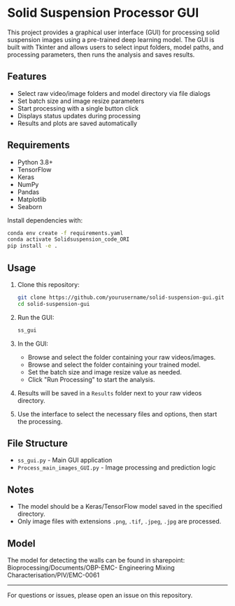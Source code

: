 # Solid Suspension Processor GUI

This project provides a graphical user interface (GUI) for processing solid suspension images using a pre-trained deep learning model. The GUI is built with Tkinter and allows users to select input folders, model paths, and processing parameters, then runs the analysis and saves results.

## Features

- Select raw video/image folders and model directory via file dialogs
- Set batch size and image resize parameters
- Start processing with a single button click
- Displays status updates during processing
- Results and plots are saved automatically

## Requirements

- Python 3.8+
- TensorFlow
- Keras
- NumPy
- Pandas
- Matplotlib
- Seaborn

Install dependencies with:

```sh
conda env create -f requirements.yaml
conda activate Solidsuspension_code_ORI
pip install -e .
```

## Usage

1. Clone this repository:

    ```sh
    git clone https://github.com/yourusername/solid-suspension-gui.git
    cd solid-suspension-gui
    ```

2. Run the GUI:

    ```sh
    ss_gui
    ```

3. In the GUI:
    - Browse and select the folder containing your raw videos/images.
    - Browse and select the folder containing your trained model.
    - Set the batch size and image resize value as needed.
    - Click "Run Processing" to start the analysis.

4. Results will be saved in a `Results` folder next to your raw videos directory.


5. Use the interface to select the necessary files and options, then start the processing.


## File Structure

- `ss_gui.py` - Main GUI application
- `Process_main_images_GUI.py` - Image processing and prediction logic

## Notes

- The model should be a Keras/TensorFlow model saved in the specified directory.
- Only image files with extensions `.png`, `.tif`, `.jpeg`, `.jpg` are processed.

## Model

The model for detecting the walls can be found in sharepoint: Bioprocessing/Documents/OBP-EMC- Engineering Mixing Characterisation/PIV/EMC-0061

---

For questions or issues, please open an issue on this repository.